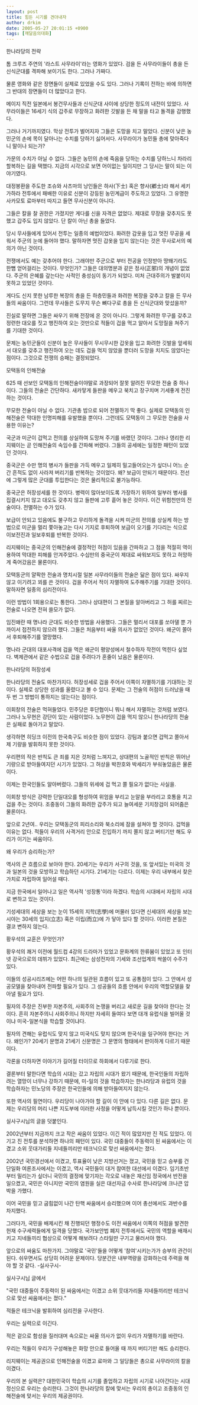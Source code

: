 ```yaml
---
layout: post
title: 힘든 시기를 견뎌내자
author: drkim
date: 2005-05-27 20:01:15 +0900
tags: [깨달음의대화]
---
```

한나라당의 전략
  
톰 크루즈 주연의 '라스트 사무라이'라는 영화가 있었다. 검을 든 사무라이들이 총을 든 신식군대를 격파해 보이기도 한다. 그러나 가짜다.
  

  
물론 영화와 같은 장면들이 실제로 있었을 수도 있다. 그러나 기록이 전하는 바에 의하면 그 반대의 장면들이 더 많았다고 한다.
  

  
메이지 직전 일본에서 봉건무사들과 신식군대 사이에 상당한 정도의 내전이 있었다. 사무라이들은 16세기 식의 갑주로 무장하고 화려한 깃발을 든 채 말을 타고 돌격을 감행했다.
  

  
그러나 거기까지였다. 막상 전투가 벌어지자 그들은 도망을 치고 말았다. 신분이 낮은 농민군의 손에 목이 달아나는 수치를 당하기 싫어서다. 사무라이가 농민들 총에 맞아죽다니 말이나 되는가?
  

  
가문의 수치가 아닐 수 없다. 그들은 농민의 손에 죽음을 당하는 수치를 당하느니 차라리 할복하는 길을 택했다. 지금의 시각으로 보면 어이없는 일이지만 그 당시는 말이 되는 이야기였다.
  

  
대정봉환을 주도한 조슈와 사츠마의 낭인들은 하사(下士) 혹은 향사(鄕士)라 해서 세키가하라 전투에서 패배한 이유로 신분이 강등된 농민계급이 주도하고 있었다. 그 유명한 사카모토 료마부터 따지고 들면 무사신분이 아니다.
  

  
그들은 칼을 찰 권한은 가졌지만 게다를 신을 자격은 없었다. 제대로 무장을 갖추지도 못했고 갑주도 입지 않았다. 단 칼이 아닌 총을 들었다.
  

  
당시 무사들에게 있어서 전투는 일종의 예법이었다. 화려한 갑옷을 입고 멋진 무공을 세워서 주군의 눈에 들어야 했다. 말하자면 멋진 갑옷을 입지 않는다는 것은 무사로서의 예의가 아닌 것이다.
  

  
전쟁에서도 예는 갖추어야 한다. 그래야만 주군으로 부터 전공을 인정받아 땅뙈기라도 한뼘 얻어걸리는 것이다. 무엇인가? 그들은 대의명분과 같은 정사(正邪)의 개념이 없었다. 주군의 은혜를 갚는다는 사적인 충성심이 동기가 되었다. 미처 근대주의가 발붙이지 못하고 있었던 것이다.
  

  
게다도 신지 못한 남루한 복장의 총을 든 하층민들과 화려한 복장을 갖추고 칼을 든 무사들의 싸움이다. 그런데 무사들은 도무지 무슨 뼈다구로 총을 든 신식군대와 맞섰을까?
  

  
진실로 말하면 그들은 싸우기 위해 전장에 온 것이 아니다. 그렇게 화려한 무구를 갖추고 정련한 대오를 짓고 행진하여 오는 것만으로 적들이 겁을 먹고 알아서 도망질을 쳐주기를 기대한 것이다.
  

  
문제는 농민군들이 신분이 높은 무사들이 무시무시한 갑옷을 입고 화려한 깃발을 앞세워서 대오를 갖추고 행진하여 오는 데도 겁을 먹지 않았을 뿐더러 도망을 치지도 않았다는 점이다. 그것으로 전쟁의 승패는 결정되었다.
  

  
모택동의 인해전술
  
625 때 선보인 모택동의 인해전술이야말로 과장되어 잘못 알려진 무모한 전술 중 하나이다. 그들의 전술은 간단하다. 새카맣게 들판을 메우고 북치고 장구치며 기세좋게 전진하는 것이다.
  

  
무모한 전술이 아닐 수 없다. 기관총 밥으로 되어 전멸하기 딱 좋다. 실제로 모택동의 인해전술은 막대한 인명피해를 유발했을 뿐이다. 그런데도 모택동이 그 무모한 전술을 사용한 이유는?
  

  
국군과 미군이 겁먹고 전의를 상실하여 도망쳐 주기를 바랬던 것이다. 그러나 영리한 리지웨이는 곧 인해전술의 속임수를 간파해 버렸다. 그들의 공세에는 일정한 패턴이 있었던 것이다.
  

  
중국군은 수만 명의 병사가 들판을 가득 메우고 일제히 밀고들어오는가 싶더니 어느 순간 흔적도 없이 사라져 버리기를 반복하는 것이었다. 왜? 보급이 안되기 때문이다. 전선에 그렇게 많은 군대를 투입한다는 것은 물리적으로 불가능하다.
  

  
중국군은 허장성세를 한 것이다. 병력이 많아보이도록 가장하기 위하여 일부러 병사를 집결시키지 않고 대오도 갖추지 않고 들판에 고루 흩어 놓은 것이다. 이건 위험천만의 전술이다. 전멸하는 수가 있다.
  

  
보급이 안되고 있음에도 불구하고 무리하게 돌격을 시켜 미군의 전의를 상실케 하는 방법으로 미군을 멀리 쫓아놓고는 다시 기지로 후퇴하여 보급이 오기를 기다리는 식으로 이보전진과 일보후퇴를 반복한 것이다.
  

  
리지웨이는 중국군의 인해전술에 결정적인 허점이 있음을 간파하고 그 점을 적절히 역이용하여 막대한 피해를 안겨주었다. 수십만의 중국군이 제대로 싸워보지도 못하고 허망하게 죽어갔음은 물론이다.
  

  
모택동군의 얄팍한 전술과 명치시절 일본 사무라이들의 전술은 닮은 점이 있다. 싸우지 않고 이기려고 꾀를 쓴 것이다. 겁을 주어서 적이 자멸하여 도주해주기를 기대한 것이다. 말하자면 일종의 심리전이다.
  

  
이런 방법이 1회용으로는 통한다. 그러나 상대편이 그 본질을 알아버리고 그 허를 찌르는 전술로 나오면 전혀 쓸모가 없다.
  

  
임진왜란 때 명나라 군대도 비슷한 방법을 사용했다. 그들은 멀리서 대포를 쏘아댈 뿐 가까이서 접전하지 않으려 했다. 그들은 처음부터 싸울 의사가 없었던 것이다. 왜군이 쫄아서 후퇴해주기를 열망했다.
  

  
명나라 군대의 대포사격에 겁을 먹은 왜군이 평양성에서 철수하자 작전이 먹힌다 싶었다. 벽제관에서 같은 수법으로 겁을 주려다가 혼줄이 났음은 물론이다.
  

  
한나라당의 허장성세
  
한나라당의 전술도 마찬가지다. 허장성세로 겁을 주어서 이쪽이 자멸하기를 기대하는 것이다. 실제로 상당한 성과를 올렸다고 볼 수 있다. 문제는 그 전술의 허점이 드러났을 때 두 번 그 방법이 통하지는 않는다는 점이다.
  

  
이회창의 전술은 먹혀들었다. 민주당은 후단협이니 뭐니 해서 자멸하는 것처럼 보였다. 그러나 노무현은 강단이 있는 사람이었다. 노무현이 겁을 먹지 않으니 한나라당의 전술은 실패로 돌아가고 말았다.
  

  
생각하면 히딩크 이전의 한국축구도 비슷한 점이 있었다. 강팀과 붙으면 겁먹고 쫄아서 제 기량을 발휘하지 못한 것이다.
  

  
우리편의 작은 반칙도 큰 죄를 지은 것처럼 느껴지고, 상대편의 노골적인 반칙은 뛰어난 기량으로 받아들여지던 시기가 있었다. 그 허상을 박찬호와 박세리가 부숴놓았음은 물론이다.
  

  
이제는 한국인들도 알아버렸다. 그들의 위세에 겁 먹고 쫄 필요가 없다는 사실을.
  

  
이회창 방식은 강력한 단일대오를 형성하여 위엄을 부리고 눈알을 부라리고 호통을 치고 겁을 주는 것이다. 조중동이 그들의 화려한 갑주가 되고 늘여세운 기치창검이 되어줌은 물론이다.
  

  
앞으로 2년여.. 우리는 모택동군의 피리소리와 북소리에 잠을 설쳐야 할 것이다. 겁먹을 이유는 없다. 적들이 우리의 사격거리 안으로 진입하기 까지 쫄지 않고 버티기만 해도 우리가 이기는 싸움이다.
  

  
왜 우리가 승리하는가?
  
역사의 큰 흐름으로 보아야 한다. 20세기는 우리가 서구의 것을, 또 앞서있는 미국의 것과 일본의 것을 모방하고 학습하던 시기다. 21세기는 다르다. 이제는 우리 내부에서 찾은 가치로 자립하여 일어설 때다.
  

  
지금 한국에서 일어나고 일은 역사적 '성장통'이라 하겠다. 학습의 시대에서 자립의 시대로 변하고 있는 것이다.
  

  
기성세대의 세상을 보는 눈이 15세의 지학(志學)에 머물러 있다면 신세대의 세상을 보는 시야는 30세의 입지(立志) 혹은 이립(而立)에 가 닿아 있다 할 것이다. 이러한 본질은 결코 변하지 않는다.
  

  
황우석의 교훈은 무엇인가?
  
황우석의 쾌거 이전에 월드컵 4강의 드라마가 있었고 문화계의 한류붐이 있었고 또 인터넷 강국으로의 데뷔가 있었다. 최근에는 삼성전자의 기세와 조선업계의 싹쓸이 수주가 있다.
  

  
이들의 성공시리즈에는 어떤 하나의 일관된 흐름이 있고 또 공통점이 있다. 그 안에서 성공모델을 찾아내어 전파할 필요가 있다. 그 성공들의 흐름 안에서 우리의 역할모델을 찾아낼 필요가 있다.
  

  
필자의 주장은 진부한 자본주의, 사회주의 논쟁을 버리고 새로운 길을 찾아야 한다는 것이다. 흔히 자본주의니 사회주의니 하지만 자세히 들여다 보면 대개 유럽식을 빌어올 것이냐 미국-일본식을 학습할 것이냐다.
  

  
필자의 견해는 유럽식도 맞지 않고 미국식도 맞지 않으며 한국식을 일구어야 한다는 거다. 왜인가? 20세기 문명과 21세기 신문명은 그 문명의 형태에서 판이하게 다르기 때문이다.
  

  
각론을 더하자면 이야기가 길어질 터이므로 하회에서 다루기로 한다.
  

  
결론부터 말한다면 학습의 시대는 갔고 자립의 시대가 왔기 때문에, 한국인들의 자립하려는 열망이 너무나 강하기 때문에, 미-일의 것을 학습하자는 한나라당과 유럽의 것을 학습하자는 민노당의 주장은 한국인들에 의해 받아들여지지 않는다.
  

  
또한 역사의 필연이다. 우리당이 나아가야 할 길이 이 안에 다 있다. 다른 길은 없다. 문제는 우리당의 머리 나쁜 지도부에 이러한 사정을 어떻게 납득시킬 것인가 하나 뿐이다.
  
실사구시님의 글을 덧붙인다.
  

  
2002년부터 지금까지 크고 작은 싸움이 있었다. 이긴 적이 많았지만 진 적도 있었다. 이기고 진 전투를 분석하면 하나의 패턴이 있다. 국민 대중들이 주동력이 된 싸움에서는 이겼고 소위 웃대가리들 지네들끼리만 테크닉으로 맞선 싸움에서는 졌다.
  

  
2002년 국민경선에서 이겼고, 투표율이 낮은 지방선거는 졌고, 국민을 믿고 승부를 건 단일화 여론조사에서는 이겼고, 역시 국민들이 대거 참여한 대선에서 이겼다. 임기초반부터 밀리는가 싶더니 국민의 결정에 맞기자는 각오로 내놓은 재신임 정국에서 반전을 일으켰고, 국민은 아니지만 국민의 염원을 실은 대선자금 수사로 한나라당에 크나큰 압박을 가했다.
  

  
이어 국민을 믿고 굽힘없이 나간 탄핵 싸움에서 승리했으며 이어 총선에서도 과반수를 차지했다.
  

  
그러다가, 국민을 배제시킨 채 진행되던 행정수도 이전 싸움에서 이쪽의 허점을 발견한 헌재 수구세력들에게 일격을 당했다. 국가보안법 폐지 전투에서도 국민의 역할을 배재시키고 지네들끼리 협상으로 어떻게 해보려다 스타일만 구기고 물러서야 했다.
  

  
앞으로의 싸움도 마찬가지. 그야말로 '국민'들을 어떻게 '참여'시키는가가 승부의 관건이 된다. 쉬우면서도 상당히 어려운 문제이다. 당분간은 내부역량을 강화하는데 주력을 해야 할 것 같다. -실사구시-
  

  
실사구시님 글에서
  
"국민 대중들이 주동력이 된 싸움에서는 이겼고 소위 웃대가리들 지네들끼리만 테크닉으로 맞선 싸움에서는 졌다."
  

  
적들은 테크닉을 발휘하여 심리전을 구사한다.
  
우리는 실력으로 이긴다.
  

  
적은 겉으로 함성을 질러대며 속으로는 싸울 의사가 없이 우리가 자멸하기를 바란다.
  
우리는 적들이 우리가 구성해놓은 화망 안으로 들어올 때 까지 버티기만 해도 승리한다.
  

  
리지웨이는 제공권으로 인해전술을 이겼고 료마와 그 일당들은 총으로 사무라이의 칼을 이겼다.
  

  
우리의 본 실력은? 대한민국이 학습의 시기를 졸업하고 자립의 시기로 나아간다는 시대정신으로 우리는 승리한다. 그것이 한나라당의 칼에 맞서는 우리의 총이고 조중동의 인해전술에 맞서는 우리의 제공권이다.